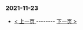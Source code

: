 ### 2021-11-23 
 

- [ < 上一页 ](https://github.com/able8/weibo-hot-record/blob/master/2021-11-22.md) -------- [ 下一页 > ](https://github.com/able8/weibo-hot-record/blob/master/2021-11-24.md)